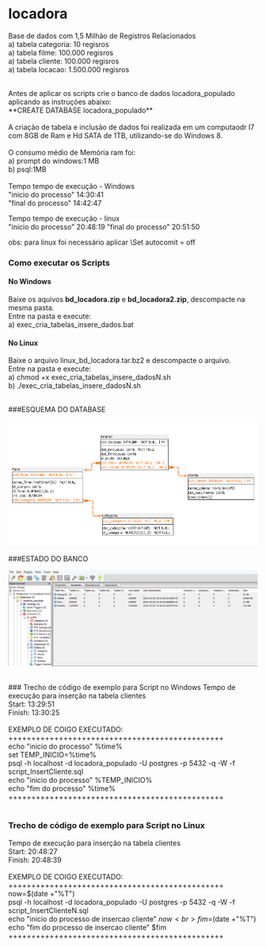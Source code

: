 # locadora
Base de dados com 1,5 Milhão de Registros Relacionados<br>
a) tabela categoria:  10 regisros<br>
a) tabela filme:     100.000 regisros<br>
a) tabela cliente:     100.000 regisros<br>
a) tabela locacao:     1.500.000 regisros<br>

<br>
Antes de aplicar os scripts crie o banco de dados locadora_populado aplicando as instruções abaixo:<br>
**CREATE DATABASE locadora_populado**<br>
<br>
A criação de tabela e inclusão de dados foi realizada em um computaodr I7 com 8GB de Ram e Hd SATA de 1TB, utilizando-se do Windows 8.<br>
<br>
O consumo médio de Memória ram foi:<br>
a) prompt do windows:1 MB<br>
b) psql:1MB <br>
<br>
Tempo tempo de execução - Windows
<br>
"inicio do processo" 14:30:41<br>
"final do processo" 14:42:47<br>

Tempo tempo de execução - linux 
<br>
"inicio do processo" 20:48:19
"final do processo" 20:51:50
<br>

obs: para linux foi necessário aplicar \Set autocomit = off
<br>
### Como executar os Scripts<br>
#### No Windows
Baixe os aquivos **bd_locadora.zip** e  **bd_locadora2.zip**, descompacte na mesma pasta.<br>
Entre na pasta e execute:<br>
a) exec_cria_tabelas_insere_dados.bat

#### No Linux<br>
Baixe o arquivo linux_bd_locadora.tar.bz2 e descompacte o arquivo. <br>
Entre na pasta e execute:<br>
a) chmod +x exec_cria_tabelas_insere_dadosN.sh <br>
b) ./exec_cria_tabelas_insere_dadosN.sh <br>

<br>
###ESQUEMA DO DATABASE<br>

![alt tag](https://github.com/discipbd2/base-de-testes-locadora/blob/master/esquema_locadora.png)

###ESTADO DO BANCO

![alt tag](https://github.com/discipbd2/base-de-testes-locadora/blob/master/estado_do_banco_bd_locadora.png)

<br>
### Trecho de código de exemplo para Script no Windows 
Tempo de execução para inserção na tabela clientes<br>
Start: 13:29:51<br>
Finish: 13:30:25<br>
<br>
EXEMPLO DE COIGO EXECUTADO:<br>
+++++++++++++++++++++++++++++++++++++++++++++++<br>
echo "inicio do processo" %time%<br>
set TEMP_INICIO=%time%<br>
psql -h localhost -d locadora_populado -U postgres -p 5432 -q -W -f script_InsertCliente.sql<br>
echo "inicio do processo" %TEMP_INICIO%<br>
echo "fim do processo" %time%<br>
+++++++++++++++++++++++++++++++++++++++++++++++<br>
<br>


### Trecho de código de exemplo para Script no Linux 
Tempo de execução para inserção na tabela clientes<br>
Start: 20:48:27<br>
Finish: 20:48:39<br>
<br>
EXEMPLO DE COIGO EXECUTADO:<br>
+++++++++++++++++++++++++++++++++++++++++++++++<br>
now=$(date +"%T")<br>
psql -h localhost -d locadora_populado -U postgres -p 5432 -q -W -f script_InsertClienteN.sql<br>
echo "inicio do processo de insercao cliente" $now<br>
fim=$(date +"%T")<br>
echo "fim do processo de insercao cliente" $fim<br>
+++++++++++++++++++++++++++++++++++++++++++++++<br>
<br>



